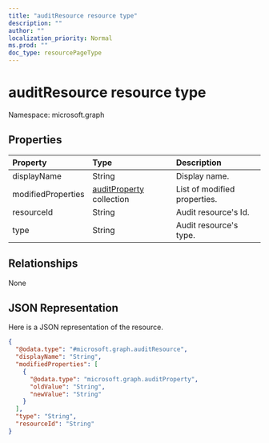 ```yaml
---
title: "auditResource resource type"
description: ""
author: ""
localization_priority: Normal
ms.prod: ""
doc_type: resourcePageType
---
```


# auditResource resource type


Namespace: microsoft.graph



## Properties
|Property|Type|Description|
|:---|:---|:---|
|displayName|String|Display name.|
|modifiedProperties|[auditProperty](../resources/auditproperty.md) collection|List of modified properties.|
|resourceId|String|Audit resource's Id.|
|type|String|Audit resource's type.|

## Relationships
None

## JSON Representation
Here is a JSON representation of the resource.
<!-- {
  "blockType": "resource",
  "@odata.type": "microsoft.graph.auditResource"
}
-->
``` json
{
  "@odata.type": "#microsoft.graph.auditResource",
  "displayName": "String",
  "modifiedProperties": [
    {
      "@odata.type": "microsoft.graph.auditProperty",
      "oldValue": "String",
      "newValue": "String"
    }
  ],
  "type": "String",
  "resourceId": "String"
}
```


